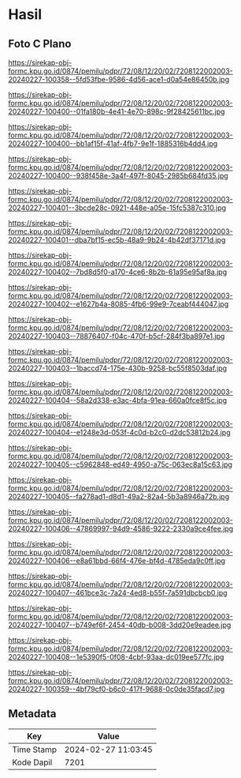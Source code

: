 # Hasil

## Foto C Plano

https://sirekap-obj-formc.kpu.go.id/0874/pemilu/pdpr/72/08/12/20/02/7208122002003-20240227-100358--5fd53fbe-9586-4d56-ace1-d0a54e86450b.jpg

https://sirekap-obj-formc.kpu.go.id/0874/pemilu/pdpr/72/08/12/20/02/7208122002003-20240227-100400--01fa180b-4e41-4e70-898c-9f28425611bc.jpg

https://sirekap-obj-formc.kpu.go.id/0874/pemilu/pdpr/72/08/12/20/02/7208122002003-20240227-100400--bb1af15f-41af-4fb7-9e1f-1885316b4dd4.jpg

https://sirekap-obj-formc.kpu.go.id/0874/pemilu/pdpr/72/08/12/20/02/7208122002003-20240227-100400--938f458e-3a4f-497f-8045-2985b684fd35.jpg

https://sirekap-obj-formc.kpu.go.id/0874/pemilu/pdpr/72/08/12/20/02/7208122002003-20240227-100401--3bcde28c-0921-448e-a05e-15fc5387c310.jpg

https://sirekap-obj-formc.kpu.go.id/0874/pemilu/pdpr/72/08/12/20/02/7208122002003-20240227-100401--dba7bf15-ec5b-48a9-9b24-4b42df37171d.jpg

https://sirekap-obj-formc.kpu.go.id/0874/pemilu/pdpr/72/08/12/20/02/7208122002003-20240227-100402--7bd8d5f0-a170-4ce6-8b2b-61a95e95af8a.jpg

https://sirekap-obj-formc.kpu.go.id/0874/pemilu/pdpr/72/08/12/20/02/7208122002003-20240227-100402--e1627b4a-8085-4fb6-99e9-7ceabf444047.jpg

https://sirekap-obj-formc.kpu.go.id/0874/pemilu/pdpr/72/08/12/20/02/7208122002003-20240227-100403--78876407-f04c-470f-b5cf-284f3ba897e1.jpg

https://sirekap-obj-formc.kpu.go.id/0874/pemilu/pdpr/72/08/12/20/02/7208122002003-20240227-100403--1baccd74-175e-430b-9258-bc55f8503daf.jpg

https://sirekap-obj-formc.kpu.go.id/0874/pemilu/pdpr/72/08/12/20/02/7208122002003-20240227-100404--58a2d338-e3ac-4bfa-91ea-660a0fce8f5c.jpg

https://sirekap-obj-formc.kpu.go.id/0874/pemilu/pdpr/72/08/12/20/02/7208122002003-20240227-100404--e1248e3d-053f-4c0d-b2c0-d2dc53812b24.jpg

https://sirekap-obj-formc.kpu.go.id/0874/pemilu/pdpr/72/08/12/20/02/7208122002003-20240227-100405--c5962848-ed49-4950-a75c-063ec8a15c63.jpg

https://sirekap-obj-formc.kpu.go.id/0874/pemilu/pdpr/72/08/12/20/02/7208122002003-20240227-100405--fa278ad1-d8d1-49a2-82a4-5b3a8946a72b.jpg

https://sirekap-obj-formc.kpu.go.id/0874/pemilu/pdpr/72/08/12/20/02/7208122002003-20240227-100406--47869997-94d9-4586-9222-2330a9ce4fee.jpg

https://sirekap-obj-formc.kpu.go.id/0874/pemilu/pdpr/72/08/12/20/02/7208122002003-20240227-100406--e8a61bbd-66f4-476e-bf4d-4785eda9c0ff.jpg

https://sirekap-obj-formc.kpu.go.id/0874/pemilu/pdpr/72/08/12/20/02/7208122002003-20240227-100407--461bce3c-7a24-4ed8-b55f-7a591dbcbcb0.jpg

https://sirekap-obj-formc.kpu.go.id/0874/pemilu/pdpr/72/08/12/20/02/7208122002003-20240227-100407--b749ef6f-2454-40db-b008-3dd20e9eadee.jpg

https://sirekap-obj-formc.kpu.go.id/0874/pemilu/pdpr/72/08/12/20/02/7208122002003-20240227-100408--1e5390f5-0f08-4cbf-93aa-dc019ee577fc.jpg

https://sirekap-obj-formc.kpu.go.id/0874/pemilu/pdpr/72/08/12/20/02/7208122002003-20240227-100359--4bf79cf0-b6c0-417f-9688-0c0de35facd7.jpg


## Metadata

| Key        | Value               |
| ---------- | ------------------- |
| Time Stamp | 2024-02-27 11:03:45 |
| Kode Dapil | 7201                |



